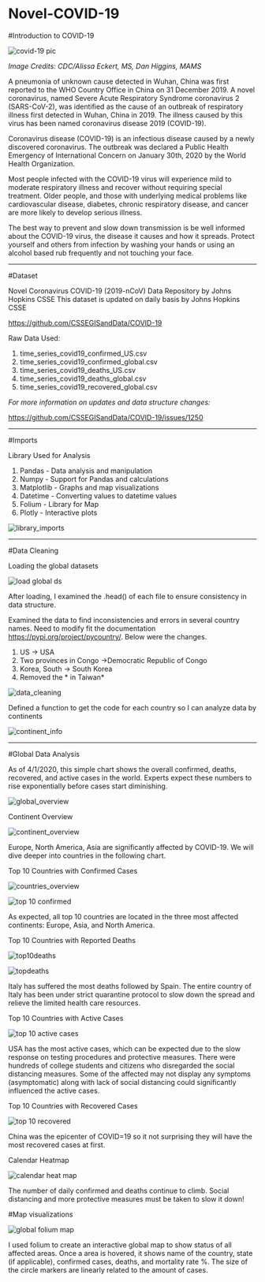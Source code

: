 # Novel-COVID-19

#Introduction to COVID-19

![covid-19 pic](https://github.com/aclao89/Novel-COVID-19/blob/master/Images/coronavirus-cdc.png)

*Image Credits: CDC/Alissa Eckert, MS, Dan Higgins, MAMS*

A pneumonia of unknown cause detected in Wuhan, China was first reported to the WHO Country Office in China on 31 December 2019. A novel coronavirus, named Severe Acute Respiratory Syndrome coronavirus 2 (SARS-CoV-2), was identified as the cause of an outbreak of respiratory illness first detected in Wuhan, China in 2019. The illness caused by this virus has been named coronavirus disease 2019 (COVID-19).

Coronavirus disease (COVID-19) is an infectious disease caused by a newly discovered coronavirus. The outbreak was declared a Public Health Emergency of International Concern on January 30th, 2020 by the World Health Organization.

Most people infected with the COVID-19 virus will experience mild to moderate respiratory illness and recover without requiring special treatment.  Older people, and those with underlying medical problems like cardiovascular disease, diabetes, chronic respiratory disease, and cancer are more likely to develop serious illness.

The best way to prevent and slow down transmission is be well informed about the COVID-19 virus, the disease it causes and how it spreads. Protect yourself and others from infection by washing your hands or using an alcohol based rub frequently and not touching your face.

________________________________________________________________________________

#Dataset

Novel Coronavirus COVID-19 (2019-nCoV) Data Repository by Johns Hopkins CSSE
This dataset is updated on daily basis by Johns Hopkins CSSE

https://github.com/CSSEGISandData/COVID-19

Raw Data Used:

1. time_series_covid19_confirmed_US.csv
2. time_series_covid19_confirmed_global.csv
3. time_series_covid19_deaths_US.csv
4. time_series_covid19_deaths_global.csv
5. time_series_covid19_recovered_global.csv

*For more information on updates and data structure changes:*

https://github.com/CSSEGISandData/COVID-19/issues/1250
________________________________________________________________________________
#Imports

Library Used for Analysis

1. Pandas - Data analysis and manipulation
2. Numpy - Support for Pandas and calculations
3. Matplotlib - Graphs and map visualizations
4. Datetime - Converting values to datetime values
5. Folium - Library for Map
6. Plotly - Interactive plots

![library_imports](https://github.com/aclao89/Novel-COVID-19/blob/master/Images/library_imports.png)

________________________________________________________________________________
#Data Cleaning

Loading the global datasets

![load global ds](https://github.com/aclao89/Novel-COVID-19/blob/master/Images/load_datasets.PNG)


After loading, I examined the .head() of each file to ensure consistency in data structure.



Examined the data to find inconsistencies and errors in several country names. Need to modify fit the documentation https://pypi.org/project/pycountry/. Below were the changes.

1. US -> USA
2. Two provinces in Congo ->Democratic Republic of Congo
3. Korea, South -> South Korea
4. Removed the * in Taiwan*


![data_cleaning](https://github.com/aclao89/Novel-COVID-19/blob/master/Images/data_clean_1.PNG)


Defined a function to get the code for each country so I can analyze data by continents

![continent_info](https://github.com/aclao89/Novel-COVID-19/blob/master/Images/pyconvert_function.PNG)
________________________________________________________________________________

#Global Data Analysis

As of 4/1/2020, this simple chart shows the overall confirmed, deaths, recovered, and active cases in the world. Experts expect these numbers to rise exponentially before cases start diminishing.

![global_overview](https://github.com/aclao89/Novel-COVID-19/blob/master/Images/global_chart.PNG)



Continent Overview

![continent_overview](https://github.com/aclao89/Novel-COVID-19/blob/master/Images/continent_cases.PNG)

Europe, North America, Asia are significantly affected by COVID-19. We will dive deeper into countries in the following chart.



Top 10 Countries with Confirmed Cases

![countries_overview](https://github.com/aclao89/Novel-COVID-19/blob/master/Images/top_10_countries.PNG)


![top 10 confirmed](https://github.com/aclao89/Novel-COVID-19/blob/master/Images/top10confirmed.png)

As expected, all top 10 countries are located in the three most affected continents: Europe, Asia, and North America.


Top 10 Countries with Reported Deaths

![top10deaths](https://github.com/aclao89/Novel-COVID-19/blob/master/Images/top_10_countries_deaths.PNG)


![topdeaths](https://github.com/aclao89/Novel-COVID-19/blob/master/Images/top10deaths.png)


Italy has suffered the most deaths followed by Spain. The entire country of Italy has been under strict quarantine protocol to slow down the spread and relieve the limited health care resources.


Top 10 Countries with Active Cases

![top 10 active cases](https://github.com/aclao89/Novel-COVID-19/blob/master/Images/top10active.png)


USA has the most active cases, which can be expected due to the slow response on testing procedures and protective measures. There were hundreds of college students and citizens who disregarded the social distancing measures. Some of the affected may not display any symptoms (asymptomatic) along with lack of social distancing could significantly influenced the active cases.


Top 10 Countries with Recovered Cases

![top 10 recovered](https://github.com/aclao89/Novel-COVID-19/blob/master/Images/top10recovered.png)


China was the epicenter of COVID=19 so it not surprising they will have the most recovered cases at first.



Calendar Heatmap

![calendar heat map](https://github.com/aclao89/Novel-COVID-19/blob/master/Images/global_calendar_heat.png)


The number of daily confirmed and deaths continue to climb. Social distancing and more protective measures must be taken to slow it down!

#Map visualizations

![global folium map](https://github.com/aclao89/Novel-COVID-19/blob/master/Images/global_map_circles.PNG)


I used folium to create an interactive global map to show status of all affected areas. Once a area is hovered, it shows name of the country, state (if applicable), confirmed cases, deaths, and mortality rate %. The size of the circle markers are linearly related to the amount of cases.
